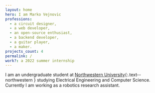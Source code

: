 ```yaml
---
layout: home
hero: I am Marko Vejnovic
professions:
  - a circuit designer,
  - a web developer,
  - an open-source enthusiast,
  - a backend developer,
  - a guitar player,
  - a maker.
projects_count: 4
permalink: /
work?: a 2022 summer internship
---
```


I am an undergraduate student at 
[Northwestern University](https://www.northwestern.edu/){:.text--northwestern }
studying Electrical Engineering and Computer Science. Currently I am working
as a robotics research assistant.
